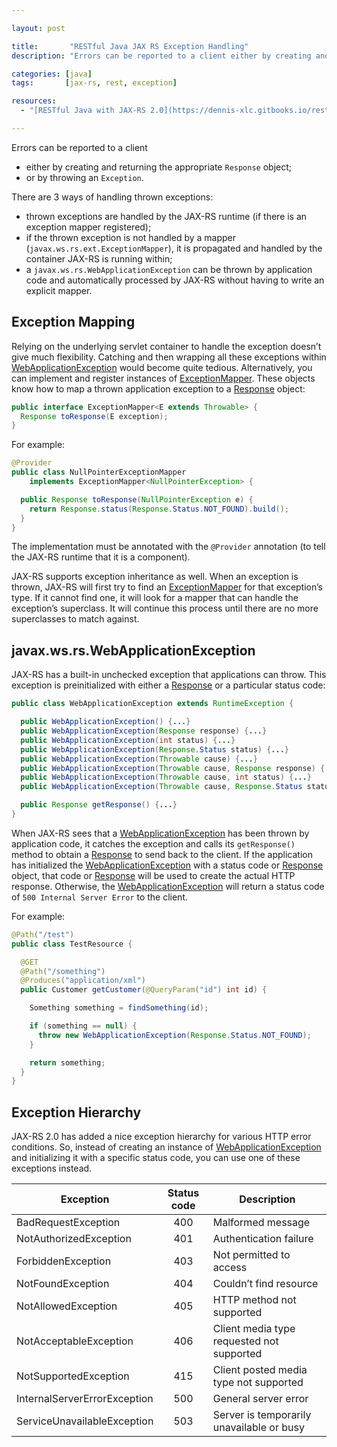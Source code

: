 ```yaml
---

layout: post

title:       "RESTful Java JAX RS Exception Handling"
description: "Errors can be reported to a client either by creating and returning the appropriate Response object or by throwing an Exception."

categories: [java]
tags:       [jax-rs, rest, exception]

resources:
  - "[RESTful Java with JAX-RS 2.0](https://dennis-xlc.gitbooks.io/restful-java-with-jax-rs-2-0-en/cn/)"

---
```



Errors can be reported to a client
- either by creating and returning the appropriate `Response` object;
- or by throwing an `Exception`.

There are 3 ways of handling thrown exceptions:
- thrown exceptions are handled by the JAX-RS runtime (if there is an exception mapper registered);
- if the thrown exception is not handled by a mapper (`javax.ws.rs.ext.ExceptionMapper`), it is propagated and handled by the container JAX-RS is running within;
- a `javax.ws.rs.WebApplicationException` can be thrown by application code and automatically processed by JAX-RS without having to write an explicit mapper.


## Exception Mapping

Relying on the underlying servlet container to handle the exception doesn’t give much flexibility. Catching and then wrapping all these exceptions within [WebApplicationException] would become quite tedious. Alternatively, you can implement and register instances of [ExceptionMapper]. These objects know how to map a thrown application exception to a [Response] object:

```java
public interface ExceptionMapper<E extends Throwable> {
  Response toResponse(E exception);
}
```

For example:

```java
@Provider
public class NullPointerExceptionMapper
    implements ExceptionMapper<NullPointerException> {

  public Response toResponse(NullPointerException e) {
    return Response.status(Response.Status.NOT_FOUND).build();
  }
}
```

The implementation must be annotated with the `@Provider` annotation (to tell the JAX-RS runtime that it is a component).

JAX-RS supports exception inheritance as well. When an exception is thrown, JAX-RS will first try to find an [ExceptionMapper] for that exception’s type. If it cannot find one, it will look for a mapper that can handle the exception’s superclass. It will continue this process until there are no more superclasses to match against.


## javax.ws.rs.WebApplicationException

JAX-RS has a built-in unchecked exception that applications can throw. This exception is preinitialized with either a [Response] or a particular status code:

```java
public class WebApplicationException extends RuntimeException {

  public WebApplicationException() {...}
  public WebApplicationException(Response response) {...}
  public WebApplicationException(int status) {...}
  public WebApplicationException(Response.Status status) {...}
  public WebApplicationException(Throwable cause) {...}
  public WebApplicationException(Throwable cause, Response response) {...}
  public WebApplicationException(Throwable cause, int status) {...}
  public WebApplicationException(Throwable cause, Response.Status status) {...}

  public Response getResponse() {...}
}
```

When JAX-RS sees that a [WebApplicationException] has been thrown by application code, it catches the exception and calls its `getResponse()` method to obtain a [Response] to send back to the client.
If the application has initialized the [WebApplicationException] with a status code or [Response] object, that code or [Response] will be used to create the actual HTTP response. Otherwise, the [WebApplicationException] will return a status code of `500 Internal Server Error` to the client.

For example:

```java
@Path("/test")
public class TestResource {

  @GET
  @Path("/something")
  @Produces("application/xml")
  public Customer getCustomer(@QueryParam("id") int id) {

    Something something = findSomething(id);

    if (something == null) {
      throw new WebApplicationException(Response.Status.NOT_FOUND);
    }

    return something;
  }
}
```


## Exception Hierarchy

JAX-RS 2.0 has added a nice exception hierarchy for various HTTP error conditions.
So, instead of creating an instance of [WebApplicationException] and initializing it with a specific status code, you can use one of these exceptions instead.

|Exception                     | Status code | Description                               |
|------------------------------|:-----------:|-------------------------------------------|
| BadRequestException          | 400         | Malformed message                         |
| NotAuthorizedException       | 401         | Authentication failure                    |
| ForbiddenException           | 403         | Not permitted to access                   |
| NotFoundException            | 404         | Couldn’t find resource                    |
| NotAllowedException          | 405         | HTTP method not supported                 |
| NotAcceptableException       | 406         | Client media type requested not supported |
| NotSupportedException        | 415         | Client posted media type not supported    |
| InternalServerErrorException | 500         | General server error                      |
| ServiceUnavailableException  | 503         | Server is temporarily unavailable or busy |


[Response]: https://docs.oracle.com/javaee/7/api/javax/ws/rs/core/Response.html
[ExceptionMapper]: https://docs.oracle.com/javaee/7/api/javax/ws/rs/ext/ExceptionMapper.html
[WebApplicationException]: https://docs.oracle.com/javaee/7/api/javax/ws/rs/WebApplicationException.html

